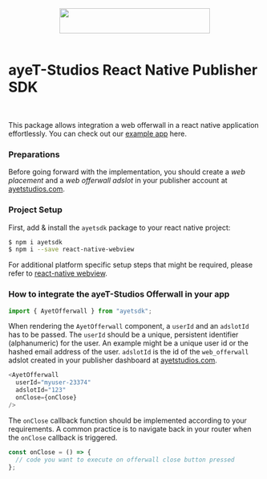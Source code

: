 <div align="center">
  <img src="https://d1mys92jzce605.cloudfront.net/assets/cmsfiles_4d7238de7f07a45bd3ddbf9cfea8ba5eb6b62bbd.png" width="300" height="50"/>
  <br/>
</div>
<br/>

# ayeT-Studios React Native Publisher SDK

<br/>

This package allows integration a web offerwall in a react native application effortlessly. 
You can check out our [example app](https://github.com/ayetstudios/ayetstudiosreactnativedemo) here.

### Preparations
Before going forward with the implementation, you should create a *web placement* and a *web offerwall adslot* in your publisher account at [ayetstudios.com](https://www.ayetstudios.com).

### Project Setup
First, add & install the `ayetsdk` package to your react native project:
```sh
$ npm i ayetsdk
$ npm i --save react-native-webview
```

For additional platform specific setup steps that might be required, please refer to [react-native webview](https://github.com/react-native-webview/react-native-webview).

### How to integrate the ayeT-Studios Offerwall in your app

```javascript
import { AyetOfferwall } from "ayetsdk";
```

When rendering the `AyetOfferwall` component, a `userId` and an `adslotId` has to be passed.
The `userId` should be a unique, persistent identifier (alphanumeric) for the user. An example might be a unique user id or the hashed email address of the user.
`adslotId` is the id of the `web_offerwall` adslot created in your publisher dashboard at [ayetstudios.com](https://www.ayetstudios.com).

```javascript
<AyetOfferwall
  userId="myuser-23374"
  adslotId="123"
  onClose={onClose}
/>
```

The `onClose` callback function should be implemented according to your requirements.
A common practice is to navigate back in your router when the `onClose` callback is triggered.

```javascript
const onClose = () => {
  // code you want to execute on offerwall close button pressed
};
```
